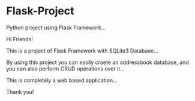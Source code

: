 # Flask-Project

Python project using Flask Framework...

Hi Friends!

This is a project of Flask Framework with SQLite3 Database...

By using this project you can easily craete an addressbook database, and you can also perform CRUD operations over it...

This is completely a web based application...

Thank you!
